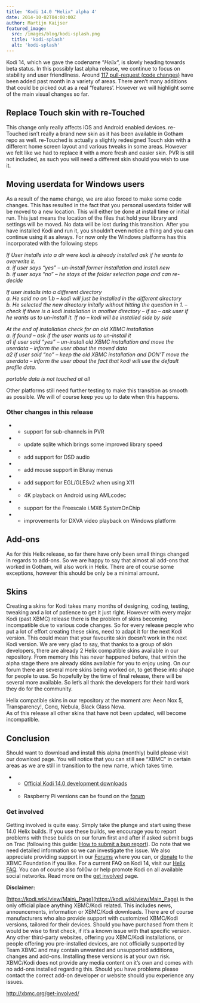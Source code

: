 ```yaml
---
title: 'Kodi 14.0 "Helix" alpha 4'
date: 2014-10-02T04:00:00Z
author: Martijn Kaijser
featured_image:
  src: /images/blog/kodi-splash.png
  title: 'kodi-splash'
  alt: 'kodi-splash'
---
```

Kodi 14, which we gave the codename “*Helix*“, is slowly heading towards beta status. In this possibly last alpha release, we continue to focus on stability and user friendliness. Around [117 pull-request (code changes)](https://github.com/xbmc/xbmc/issues?page=3&q=milestone%3A%22Helix+14.0-alpha4%22+is%3Aclosed) have been added past month in a variety of areas. There aren’t many additions that could be picked out as a real “features’. However we will highlight some of the main visual changes so far.

 Replace Touch skin with re-Touched
----------------------------------

 This change only really affects iOS and Android enabled devices. re-Touched isn’t really a brand new skin as it has been available in Gotham repo as well. re-Touched is actually a slightly redesigned Touch skin with a different home screen layout and various tweaks in some areas. However we felt like we had to replace it with a more fresh and easier skin. PVR is still not included, as such you will need a different skin should you wish to use it.

 Moving userdata for Windows users
---------------------------------

 As a result of the name change, we are also forced to make some code changes. This has resulted in the fact that you personal userdata folder will be moved to a new location. This will either be done at install time or initial run. This just means the location of the files that hold your library and settings will be moved. No data will be lost during this transition. After you have installed Kodi and run it, you shouldn’t even notice a thing and you can continue using it as always. For now only the Windows platforms has this incorporated with the following steps

 *If User installs into a dir were kodi is already installed ask if he wants to overwrite it.*   
 *a. if user says “yes” – un-install former installation and install new*   
 *b. if user says “no” – he stays at the folder selection page and can re-decide*

  *If user installs into a different directory*   
 *a. He said no on 1.b – kodi will just be installed in the different directory*   
 *b. He selected the new directory initally without hitting the question in 1. – check if there is a kodi installation in another directory – if so – ask user if he wants us to un-install it. If no – kodi will be installed side by side*

  *At the end of installation check for an old XBMC installation*   
 *a. if found – ask if the user wants us to un-install it*   
 *a1 if user said “yes” – un-install old XBMC installation and move the userdata – inform the user about the moved data*   
 *a2 if user said “no” – keep the old XBMC installation and DON’T move the userdata – inform the user about the fact that kodi will use the default profile data.*

  *portable data is not touched at all*

 Other platforms still need further testing to make this transition as smooth as possible. We will of course keep you up to date when this happens.

 ### Other changes in this release

 
 * * support for sub-channels in PVR
 * * update sqlite which brings some improved library speed
 * * add support for DSD audio
 * * add mouse support in Bluray menus
 * * add support for EGL/GLESv2 when using X11
 * * 4K playback on Android using AMLcodec
 * * support for the Freescale i.MX6 SystemOnChip
 * * improvements for DXVA video playback on Windows platform
 
 Add-ons
-------

 As for this Helix release, so far there have only been small things changed in regards to add-ons. So we are happy to say that almost all add-ons that worked in Gotham, will also work in Helix. There are of course some exceptions, however this should be only be a minimal amount.

 Skins
-----

 Creating a skins for Kodi takes many months of designing, coding, testing, tweaking and a lot of patience to get it just right. However with every major Kodi (past XBMC) release there is the problem of skins becoming incompatible due to various code changes. So for every release people who put a lot of effort creating these skins, need to adapt it for the next Kodi version. This could mean that your favourite skin doesn’t work in the next Kodi version. We are very glad to say, that thanks to a group of skin developers, there are already 2 Helix compatible skins available in our repository. From memory this has never happened before, that within the alpha stage there are already skins available for you to enjoy using. On our forum there are several more skins being worked on, to get these into shape for people to use. So hopefully by the time of final release, there will be several more available. So let’s all thank the developers for their hard work they do for the community.

 Helix compatible skins in our repository at the moment are: Aeon Nox 5, Transparency!, Conq, Nebula, Black Glass Nova.  
 As of this release all other skins that have not been updated, will become incompatible.

 Conclusion
----------

 Should want to download and install this alpha (monthly) build please visit our download page. You will notice that you can still see “XBMC” in certain areas as we are still in transition to the new name, which takes time.

 
 * * [Official Kodi 14.0 development downloads](https://kodi.wiki/download/)
 * * Raspberry Pi versions can be found on the [forum](https://forum.kodi.tv/forumdisplay.php?fid=166)
 
 ### Get involved

 Getting involved is quite easy. Simply take the plunge and start using these 14.0 Helix builds. If you use these builds, we encourage you to report problems with these builds on our forum first and after if asked submit bugs on Trac (following this guide: [How to submit a bug report](https://kodi.wiki/view/HOW-TO:Submit_a_bug_report)). Do note that we need detailed information so we can investigate the issue. We also appreciate providing support in our [Forums](https://forum.kodi.tv/ "XBMC Forums") where you can, or [donate](https://kodi.wiki/contribute/donate/ "XBMC Foundation Donations") to the XBMC Foundation if you like. For a current FAQ on Kodi 14, visit our [Helix FAQ](https://kodi.wiki/view/Kodi_v14_(Helix)_FAQ). You can of course also foll0w or help promote Kodi on all available social networks. Read more on the [get involved](/get-involved) page.

 **Disclaimer:**

 [https://kodi.wiki/view/Main\_Page](https://kodi.wiki/view/Main_Page) is the only official place anything XBMC/Kodi related. This includes news, announcements, information or XBMC/Kodi downloads. There are of course manufacturers who also provide support with customized XBMC/Kodi versions, tailored for their devices. Should you have purchased from them it would be wise to first check, if it’s a known issue with that specific version. Any other third-party websites, offering you XBMC/Kodi installations, or people offering you pre-installed devices, are not officially supported by Team XBMC and may contain unwanted and unsupported additions, changes and add-ons. Installing these versions is at your own risk. XBMC/Kodi does not provide any media content on it’s own and comes with no add-ons installed regarding this. Should you have problems please contact the correct add-on developer or website should you experience any issues.

 <http://xbmc.org/get-involved/>

 
